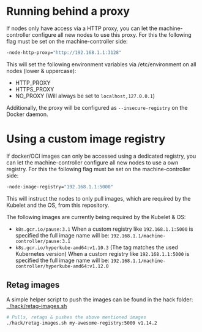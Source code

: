 # Running behind a proxy

If nodes only have access via a HTTP proxy, you can let the machine-controller configure all new nodes to use this proxy.
For this the following flag must be set on the machine-controller side:
```bash
-node-http-proxy="http://192.168.1.1:3128"
```
This will set the following environment variables via /etc/environment on all nodes (lower & uppercase):
- HTTP_PROXY
- HTTPS_PROXY
- NO_PROXY (Will always be set to `localhost,127.0.0.1`)

Additionally, the proxy will be configured as `--insecure-registry` on the Docker daemon.

# Using a custom image registry

If docker/OCI images can only be accessed using a dedicated registry, you can let the machine-controller configure all new nodes to use a own registry.
For this the following flag must be set on the machine-controller side:
```bash
-node-image-registry="192.168.1.1:5000"
```
This will instruct the nodes to only pull images, which are required by the Kubelet and the OS, from this repository.

The following images are currently being required by the Kubelet & OS:
- `k8s.gcr.io/pause:3.1`
  When a custom registry like `192.168.1.1:5000` is specified the full image name will be: `192.168.1.1/machine-controller/pause:3.1`
- `k8s.gcr.io/hyperkube-amd64:v1.10.3` (The tag matches the used Kubernetes version)
  When a custom registry like `192.168.1.1:5000` is specified the full image name will be: `192.168.1.1/machine-controller/hyperkube-amd64:v1.12.0`

## Retag images

A simple helper script to push the images can be found in the hack folder: [../hack/retag-images.sh](../hack/retag-images.sh)
```bash
# Pulls, retags & pushes the above mentioned images
./hack/retag-images.sh my-awesome-registry:5000 v1.14.2
```
